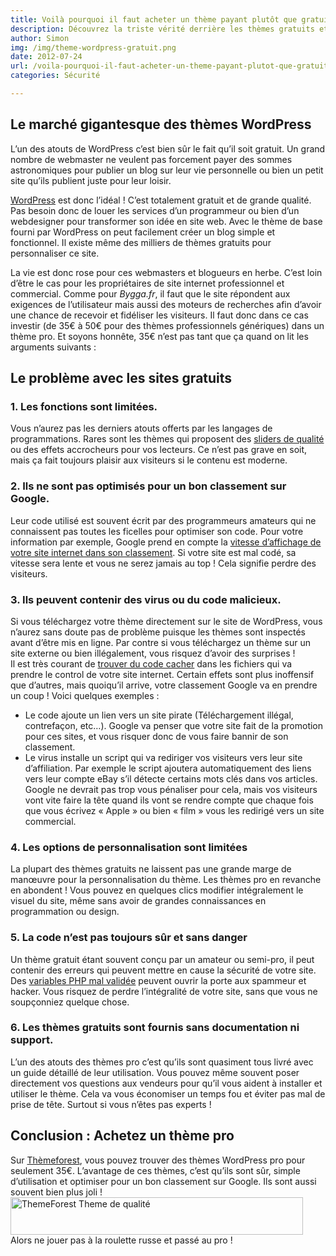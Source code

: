 ```yaml
---
title: Voilà pourquoi il faut acheter un thème payant plutôt que gratuit
description: Découvrez la triste vérité derrière les thèmes gratuits et pourquoi c'est important d'utiliser un thème WordPress pro.
author: Simon
img: /img/theme-wordpress-gratuit.png
date: 2012-07-24
url: /voila-pourquoi-il-faut-acheter-un-theme-payant-plutot-que-gratuit/
categories: Sécurité

---
```

## Le marché gigantesque des thèmes WordPress
L&rsquo;un des atouts de WordPress c&rsquo;est bien sûr le fait qu&rsquo;il soit gratuit. Un grand nombre de webmaster ne veulent pas forcement payer des sommes astronomiques pour publier un blog sur leur vie personnelle ou bien un petit site qu&rsquo;ils publient juste pour leur loisir.

[WordPress][1] est donc l&rsquo;idéal ! C&rsquo;est totalement gratuit et de grande qualité. Pas besoin donc de louer les services d&rsquo;un programmeur ou bien d&rsquo;un webdesigner pour transformer son idée en site web. Avec le thème de base fourni par WordPress on peut facilement créer un blog simple et fonctionnel. Il existe même des milliers de thèmes gratuits pour personnaliser ce site.

La vie est donc rose pour ces webmasters et blogueurs en herbe. C&rsquo;est loin d&rsquo;être le cas pour les propriétaires de site internet professionnel et commercial. Comme pour *Bygga.fr*, il faut que le site répondent aux exigences de l&rsquo;utilisateur mais aussi des moteurs de recherches afin d&rsquo;avoir une chance de recevoir et fidéliser les visiteurs. Il faut donc dans ce cas investir (de 35€ à 50€ pour des thèmes professionnels génériques) dans un thème pro. Et soyons honnête, 35€ n&rsquo;est pas tant que ça quand on lit les arguments suivants :

## Le problème avec les sites gratuits

### 1. Les fonctions sont limitées.

Vous n&rsquo;aurez pas les derniers atouts offerts par les langages de programmations. Rares sont les thèmes qui proposent des [sliders de qualité][2] ou des effets accrocheurs pour vos lecteurs. Ce n&rsquo;est pas grave en soit, mais ça fait toujours plaisir aux visiteurs si le contenu est moderne.

### 2. Ils ne sont pas optimisés pour un bon classement sur Google.

Leur code utilisé est souvent écrit par des programmeurs amateurs qui ne connaissent pas toutes les ficelles pour optimiser son code. Pour votre information par exemple, Google prend en compte la [vitesse d&rsquo;affichage de votre site internet dans son classement][3]. Si votre site est mal codé, sa vitesse sera lente et vous ne serez jamais au top ! Cela signifie perdre des visiteurs.

### 3. Ils peuvent contenir des virus ou du code malicieux.

Si vous téléchargez votre thème directement sur le site de WordPress, vous n&rsquo;aurez sans doute pas de problème puisque les thèmes sont inspectés avant d&rsquo;être mis en ligne. Par contre si vous téléchargez un thème sur un site externe ou bien illégalement, vous risquez d&rsquo;avoir des surprises !  
Il est très courant de [trouver du code cacher][4] dans les fichiers qui va prendre le control de votre site internet. Certain effets sont plus inoffensif que d&rsquo;autres, mais quoiqu&rsquo;il arrive, votre classement Google va en prendre un coup ! Voici quelques exemples :

  * Le code ajoute un lien vers un site pirate (Téléchargement illégal, contrefaçon, etc&#8230;). Google va penser que votre site fait de la promotion pour ces sites, et vous risquer donc de vous faire bannir de son classement.
  * Le virus installe un script qui va rediriger vos visiteurs vers leur site d&rsquo;affiliation. Par exemple le script ajoutera automatiquement des liens vers leur compte eBay s&rsquo;il détecte certains mots clés dans vos articles. Google ne devrait pas trop vous pénaliser pour cela, mais vos visiteurs vont vite faire la tête quand ils vont se rendre compte que chaque fois que vous écrivez &laquo;&nbsp;Apple&nbsp;&raquo; ou bien &laquo;&nbsp;film&nbsp;&raquo; vous les redirigé vers un site commercial.

### 4. Les options de personnalisation sont limitées

La plupart des thèmes gratuits ne laissent pas une grande marge de manœuvre pour la personnalisation du thème. Les thèmes pro en revanche en abondent ! Vous pouvez en quelques clics modifier intégralement le visuel du site, même sans avoir de grandes connaissances en programmation ou design.

### 5. La code n&rsquo;est pas toujours sûr et sans danger

Un thème gratuit étant souvent conçu par un amateur ou semi-pro, il peut contenir des erreurs qui peuvent mettre en cause la sécurité de votre site. Des [variables PHP mal validée][5] peuvent ouvrir la porte aux spammeur et hacker. Vous risquez de perdre l&rsquo;intégralité de votre site, sans que vous ne soupçonniez quelque chose.

### 6. Les thèmes gratuits sont fournis sans documentation ni support. 

L&rsquo;un des atouts des thèmes pro c&rsquo;est qu&rsquo;ils sont quasiment tous livré avec un guide détaillé de leur utilisation. Vous pouvez même souvent poser directement vos questions aux vendeurs pour qu&rsquo;il vous aident à installer et utiliser le thème. Cela va vous économiser un temps fou et éviter pas mal de prise de tête. Surtout si vous n&rsquo;êtes pas experts !

## Conclusion : Achetez un thème pro

Sur [Thèmeforest][6], vous pouvez trouver des thèmes WordPress pro pour seulement 35€. L&rsquo;avantage de ces thèmes, c&rsquo;est qu&rsquo;ils sont sûr, simple d&rsquo;utilisation et optimiser pour un bon classement sur Google. Ils sont aussi souvent bien plus joli !  
[<img src="http://www.bygga.fr/wp-content/uploads/2012/07/tf_468x60_v4.gif" alt="ThemeForest Theme de qualité" title="tf_468x60_v4" width="468" height="60" class="aligncenter size-full wp-image-106" />][7]  
Alors ne jouer pas à la roulette russe et passé au pro !

 [1]: http://fr.wordpress.org/ "WordPress France"
 [2]: http://codecanyon.net/item/layerslider-wp-the-wordpress-parallax-slider/1362246?ref=bygga "Slider de qualité"
 [3]: http://www.sstin.com/Google-utilise-la-vitesse-de-chargement-de-page-web-en-tant-que-facteur-de-classement.asp "Vitesse website dans classement Google"
 [4]: http://www.wordpress-fr.net/2011/01/26/il-ne-faut-jamais-chercher-un-theme-wordpress-gratuit-sur-un-moteur-de-recherche/ "Probleme des thèmes gratuits"
 [5]: http://fr.wikipedia.org/wiki/Cross-site_scripting "Cross site scripting"
 [6]: http://themeforest.net/category/wordpress?ref=bygga "ThemeForest"
 [7]: http://themeforest.net/category/wordpress?ref=bygga
